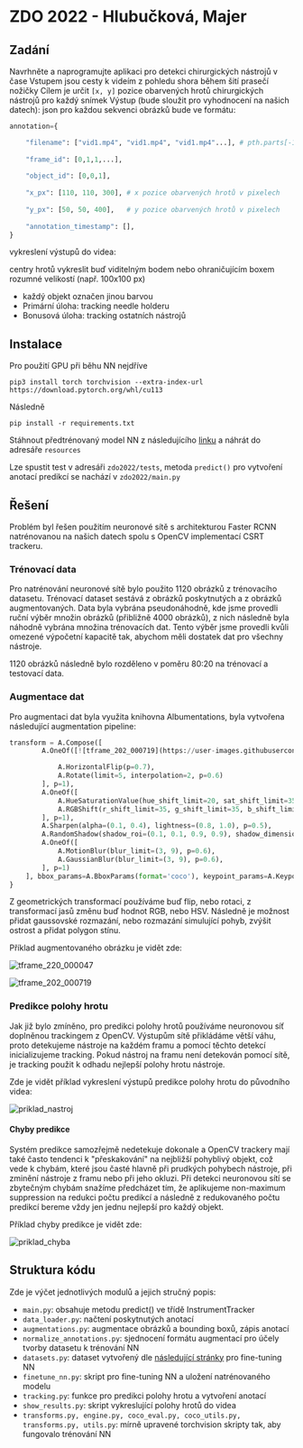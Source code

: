 # ZDO 2022 - Hlubučková, Majer
## Zadání

Navrhněte a naprogramujte aplikaci pro detekci chirurgických nástrojů v čase Vstupem jsou cesty k videím z pohledu shora během šití prasečí nožičky Cílem je určit ```[x, y]``` pozice obarvených hrotů chirurgických nástrojů pro každý snímek Výstup (bude sloužit pro vyhodnocení na našich datech): json pro každou sekvenci obrázků bude ve formátu:
```python
annotation={

    "filename": ["vid1.mp4", "vid1.mp4", "vid1.mp4"...], # pth.parts[-1]
    
    "frame_id": [0,1,1,...],
    
    "object_id": [0,0,1],
    
    "x_px": [110, 110, 300], # x pozice obarvených hrotů v pixelech
    
    "y_px": [50, 50, 400],   # y pozice obarvených hrotů v pixelech
    
    "annotation_timestamp": [],   
}
```
vykreslení výstupů do videa:

centry hrotů vykreslit buď viditelným bodem nebo ohraničujícím boxem rozumné velikostí (např. 100x100 px)

- každý objekt označen jinou barvou
- Primární úloha: tracking needle holderu
- Bonusová úloha: tracking ostatních nástrojů

## Instalace

Pro použití GPU při běhu NN nejdříve
```
pip3 install torch torchvision --extra-index-url https://download.pytorch.org/whl/cu113
```
Následně
```
pip install -r requirements.txt
```

Stáhnout předtrénovaný model NN z následujícího [linku](https://drive.google.com/file/d/19kXQhMYW0am4dWocBShoDSeKgFMUd4ED/view?usp=sharing) a náhrát do adresáře ```resources```

Lze spustit test v adresáři ```zdo2022/tests```, metoda ```predict()``` pro vytvoření anotací predikcí se nachází v ```zdo2022/main.py```

## Řešení

Problém byl řešen použitím neuronové sítě s architekturou Faster RCNN natrénovanou na našich datech spolu s OpenCV implementací CSRT trackeru.

### Trénovací data

Pro natrénování neuronové sítě bylo použito 1120 obrázků z trénovacího datasetu. Trénovací dataset sestává z obrázků poskytnutých a z obrázků augmentovaných. Data byla vybrána pseudonáhodně, kde jsme provedli ruční výběr množin obrázků (přibližně 4000 obrázků), z nich následně byla náhodně vybrána množina trénovacích dat. Tento výběr jsme provedli kvůli omezené výpočetní kapacitě tak, abychom měli dostatek dat pro všechny nástroje.

1120 obrázků následně bylo rozděleno v poměru 80:20 na trénovací a testovací data.

### Augmentace dat

Pro augmentaci dat byla využita knihovna Albumentations, byla vytvořena následující augmentation pipeline:

```python
transform = A.Compose([
        A.OneOf([![tframe_202_000719](https://user-images.githubusercontent.com/58400210/170769475-22947164-3f3c-4754-92da-5de8b08d038a.PNG)

            A.HorizontalFlip(p=0.7),
            A.Rotate(limit=5, interpolation=2, p=0.6)
        ], p=1),
        A.OneOf([
            A.HueSaturationValue(hue_shift_limit=20, sat_shift_limit=35, val_shift_limit=20, p=0.55),
            A.RGBShift(r_shift_limit=35, g_shift_limit=35, b_shift_limit=35, p=0.55)
        ], p=1),
        A.Sharpen(alpha=(0.1, 0.4), lightness=(0.8, 1.0), p=0.5),
        A.RandomShadow(shadow_roi=(0.1, 0.1, 0.9, 0.9), shadow_dimension=7, p=0.2),
        A.OneOf([
            A.MotionBlur(blur_limit=(3, 9), p=0.6),
            A.GaussianBlur(blur_limit=(3, 9), p=0.6),
        ], p=1)
    ], bbox_params=A.BboxParams(format='coco'), keypoint_params=A.KeypointParams(format='xy'))  
}
```

Z geometrických transformací používáme buď flip, nebo rotaci, z transformací jasů změnu buď hodnot RGB, nebo HSV. Následně je možnost přidat gaussovské rozmazání, nebo rozmazání simulující pohyb, zvýšit ostrost a přidat polygon stínu.

Příklad augmentovaného obrázku je vidět zde:

![tframe_220_000047](https://user-images.githubusercontent.com/58400210/170769037-d6c55854-af0e-4cc3-9991-75a2475386c6.PNG)

![tframe_202_000719](https://user-images.githubusercontent.com/58400210/170769494-df7ac161-080f-484d-952d-d7384e72e8cc.PNG)

### Predikce polohy hrotu

Jak již bylo zmíněno, pro predikci polohy hrotů používáme neuronovou síť doplněnou trackingem z OpenCV. Výstupům sítě přikládáme větší váhu, proto detekujeme nástroje na každém framu a pomocí těchto detekcí inicializujeme tracking. Pokud nástroj na framu není detekován pomocí sítě, je tracking použit k odhadu nejlepší polohy hrotu nástroje.

Zde je vidět příklad vykreslení výstupů predikce polohy hrotu do původního videa:

![priklad_nastroj](https://user-images.githubusercontent.com/58400210/170772246-b085efe6-8de2-4f68-901f-5a97ed959fe0.gif)


#### Chyby predikce

Systém predikce samozřejmě nedetekuje dokonale a OpenCV trackery mají také často tendenci k "přeskakování" na nejbližší pohyblivý objekt, což vede k chybám, které jsou časté hlavně při prudkých pohybech nástroje, při zminění nástroje z framu nebo při jeho okluzi. Při detekci neuronovou sítí se zbytečným chybám snažíme předcházet tím, že aplikujeme non-maximum suppression na redukci počtu predikcí a následně z redukovaného počtu predikcí bereme vždy jen jednu nejlepší pro každý objekt.

Příklad chyby predikce je vidět zde:

![priklad_chyba](https://user-images.githubusercontent.com/58400210/170773859-14246c5d-2d03-47bb-9542-354d2047543e.gif)

## Struktura kódu

Zde je výčet jednotlivých modulů a jejich stručný popis:

- ```main.py```: obsahuje metodu predict() ve třídě InstrumentTracker
- ```data_loader.py```: načtení poskytnutých anotací
- ```augmentations.py```: augmentace obrázků a bounding boxů, zápis anotací
- ```normalize_annotations.py```: sjednocení formátu augmentací pro účely tvorby datasetu k trénování NN
- ```datasets.py```: dataset vytvořený dle [následující stránky](https://pytorch.org/tutorials/intermediate/torchvision_tutorial.html) pro fine-tuning NN
- ```finetune_nn.py```: skript pro fine-tuning NN a uložení natrénovaného modelu
- ```tracking.py```: funkce pro predikci polohy hrotu a vytvoření anotací
- ```show_results.py```: skript vykreslující polohy hrotů do videa
- ```transforms.py, engine.py, coco_eval.py, coco_utils.py, transforms.py, utils.py```: mírně upravené torchvision skripty tak, aby fungovalo trénování NN
